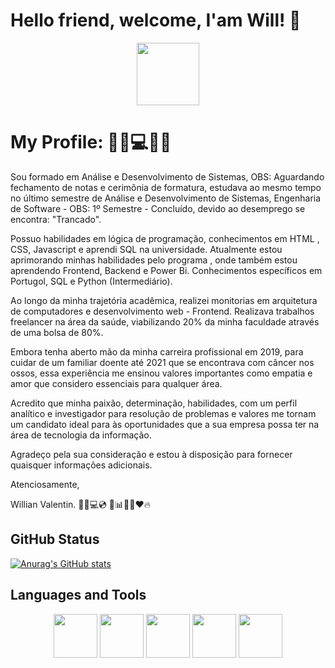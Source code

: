 # Hello friend, welcome, I'am Will! 👋

<div align="center">
<img height="100" widht="170" src="https://scontent.fcgh9-1.fna.fbcdn.net/v/t39.30808-6/366662019_665582252150412_3395682448031504915_n.jpg?_nc_cat=110&ccb=1-7&_nc_sid=09cbfe&_nc_eui2=AeHE36tf89dv15NaZ6eknO5bUDNL-kpalDVQM0v6SlqUNVguPlZw8uLjQwpmDDdd03lq7ItIMsDyYEeL6oUkNKn9&_nc_ohc=18aT1z3QaOQAX8AYzpY&_nc_ht=scontent.fcgh9-1.fna&oh=00_AfAt_I6Mz60YJ31ypGVgTFZVQBgubRwVTE2pXUTThI8e2g&oe=64ED1513">
</div>

# My Profile: 👨🏻💻🤖🤓
<p> Sou formado em Análise e Desenvolvimento de Sistemas, OBS: Aguardando fechamento de notas e cerimônia de formatura, estudava ao mesmo tempo no último semestre de Análise e Desenvolvimento de Sistemas, Engenharia de Software - OBS:  1º Semestre - Concluído, devido ao desemprego se encontra: "Trancado". 
 
Possuo habilidades em lógica de programação, conhecimentos em HTML , CSS, Javascript e aprendi SQL na universidade. Atualmente estou aprimorando minhas habilidades pelo programa <FordEnter>, onde também estou aprendendo Frontend, Backend e Power Bi. Conhecimentos específicos em Portugol, SQL e Python (Intermediário).
 
Ao longo da minha trajetória acadêmica, realizei monitorias em arquitetura de computadores e desenvolvimento web - Frontend. Realizava trabalhos freelancer na área da saúde, viabilizando 20% da minha faculdade através de uma bolsa de 80%.
 
Embora tenha aberto mão da minha carreira profissional em 2019, para cuidar de um familiar doente até 2021 que se encontrava com câncer nos ossos, essa experiência me ensinou valores importantes como empatia e amor que considero essenciais para qualquer área.
 
Acredito que minha paixão, determinação, habilidades, com um perfil analítico e investigador para resolução de problemas e valores me tornam um candidato ideal para às oportunidades que a sua empresa possa ter na área de tecnologia da informação.
 
Agradeço pela sua consideração e estou à disposição para fornecer quaisquer informações adicionais.
 
Atenciosamente,
 
Willian Valentin. 👨🏻💻💿 💾📊🤖🤓❤️🔥</p>

## GitHub Status
[![Anurag's GitHub stats](https://github-readme-stats.vercel.app/api?username=WillTechWork)](https://github.com/WillTechWork/github-readme-stats)

## Languages and Tools
<div align="center">
<img height="70" widht="90" src="https://cdn.jsdelivr.net/gh/devicons/devicon/icons/adonisjs/adonisjs-original.svg""/>
<img height="70" widht="90" src="https://cdn.jsdelivr.net/gh/devicons/devicon/icons/adonisjs/adonisjs-original.svg"/>
<img height="70" widht="90" src="https://cdn.jsdelivr.net/gh/devicons/devicon/icons/adonisjs/adonisjs-original.svg"/>
<img height="70" widht="90" src="https://cdn.jsdelivr.net/gh/devicons/devicon/icons/adonisjs/adonisjs-original.svg"/>
<img height="70" widht="90" src="https://cdn.jsdelivr.net/gh/devicons/devicon/icons/adonisjs/adonisjs-original.svg"/>
</div>          
                  
<!--
**WillTechWork/WillTechWork** is a ✨ _special_ ✨ repository because its `README.md` (this file) appears on your GitHub profile.

Here are some ideas to get you started:

- 🔭 I’m currently working on ...
- 🌱 I’m currently learning ...
- 👯 I’m looking to collaborate on ...
- 🤔 I’m looking for help with ...
- 💬 Ask me about ...
- 📫 How to reach me: ...
- 😄 Pronouns: ...
- ⚡ Fun fact: ...
-->
